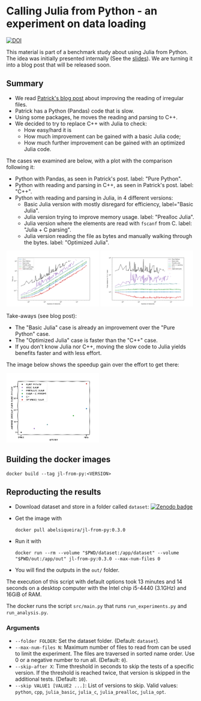 # Calling Julia from Python - an experiment on data loading

[![DOI](https://zenodo.org/badge/DOI/10.5281/zenodo.5708268.svg)](https://doi.org/10.5281/zenodo.5708268)

This material is part of a benchmark study about using Julia from Python.
The idea was initially presented internally (See the [slides](slides)).
We are turning it into a blog post that will be released soon.

## Summary

- We read [Patrick's blog post][patrick] about improving the reading of irregular files.
- Patrick has a Python (Pandas) code that is slow.
- Using some packages, he moves the reading and parsing to C++.
- We decided to try to replace C++ with Julia to check:
  - How easy/hard it is
  - How much improvement can be gained with a basic Julia code;
  - How much further improvement can be gained with an optimized Julia code.

The cases we examined are below, with a plot with the comparison following it:

- Python with Pandas, as seen in Patrick's post. label: "Pure Python".
- Python with reading and parsing in C++, as seen in Patrick's post. label: "C++".
- Python with reading and parsing in Julia, in 4 different versions:
  - Basic Julia version with mostly disregard for efficiency, label="Basic Julia".
  - Julia version trying to improve memory usage. label: "Prealloc Julia".
  - Julia version where the elements are read with `fscanf` from C. label: "Julia + C parsing".
  - Julia version reading the file as bytes and manually walking through the bytes. label: "Optimized Julia".

<img src="https://raw.githubusercontent.com/abelsiqueira/call-julia-from-python-experiments/main/out/plots/time_subset-4_loglog.png" width="49%">
<img src="https://raw.githubusercontent.com/abelsiqueira/call-julia-from-python-experiments/main/out/plots/time_subset-4-relative_loglog.png" width="49%">

Take-aways (see blog post):
- The "Basic Julia" case is already an improvement over the "Pure Python" case.
- The "Optimized Julia" case is faster than the "C++" case.
- If you don't know Julia nor C++, moving the slow code to Julia yields benefits faster and with less effort.

The image below shows the speedup gain over the effort to get there:

<img src="https://raw.githubusercontent.com/abelsiqueira/call-julia-from-python-experiments/main/out/plots/gain-over-effort.png" width="49%">

## Building the docker images

  ```shell
docker build --tag jl-from-py:<VERSION>
  ```

## Reproducting the results

- Download dataset and store in a folder called `dataset`: [![Zenodo badge][dataset-badge]][dataset]
- Get the image with
  ```shell
  docker pull abelsiqueira/jl-from-py:0.3.0
  ```
- Run it with

  ```shell
  docker run --rm --volume "$PWD/dataset:/app/dataset" --volume "$PWD/out:/app/out" jl-from-py:0.3.0 --max-num-files 0
  ```
- You will find the outputs in the `out/` folder.

The execution of this script with default options took 13 minutes and 14 seconds on a desktop computer with the Intel chip i5-4440 (3.1GHz) and 16GiB of RAM.

The docker runs the script `src/main.py` that runs `run_experiments.py` and `run_analysis.py`.

### Arguments

- `--folder FOLDER`: Set the dataset folder. (Default: `dataset`).
- `--max-num-files N`: Maximum number of files to read from can be used to limit the experiment. The files are traversed in sorted name order. Use 0 or a negative number to run all. (Default: `0`).
- `--skip-after X`: Time threshold in seconds to skip the tests of a specific version. If the threshold is reached twice, that version is skipped in the additional tests. (Default: `10`).
- `--skip VALUE1 [VALUE2 ...]`: List of versions to skip. Valid values: `python`, `cpp`, `julia_basic`, `julia_c`, `julia_prealloc`, `julia_opt`.

[patrick]: https://blog.esciencecenter.nl/irregular-data-in-pandas-using-c-88ce311cb9ef
[dataset]: https://zenodo.org/record/5816746
[dataset-badge]: https://zenodo.org/badge/DOI/10.5281/zenodo.5816746.svg
